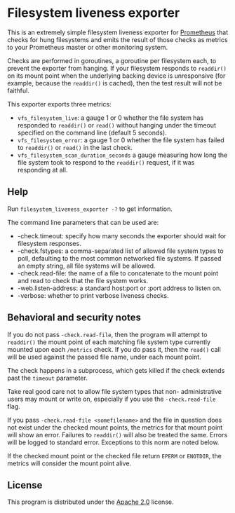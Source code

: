 # Filesystem liveness exporter

This is an extremely simple filesystem liveness exporter for
[Prometheus](https://prometheus.io/) that checks for hung filesystems
and emits the result of those checks as metrics to your Prometheus
master or other monitoring system.

Checks are performed in goroutines, a goroutine per filesystem each, to
prevent the exporter from hanging.   If your filesystem responds to
`readdir()` on its mount point when the underlying backing device is
unresponsive (for example, because the `readdir()` is cached), then
the test result will not be faithful.

This exporter exports three metrics:

* `vfs_filesystem_live`: a gauge 1 or 0 whether the file system has
  responded to `readdir()` or `read()` without hanging under the
  timeout specified on the command line (default 5 seconds).
* `vfs_filesystem_error`: a gauge 1 or 0 whether the file system has
  failed to `readdir()` or `read()` in the last check.
* `vfs_filesystem_scan_duration_seconds` a gauge measuring how long
  the file system took to respond to the `readdir()` request, if
  it was responding at all.

## Help

Run `filesystem_liveness_exporter -?` to get information.

The command line parameters that can be used are:

* -check.timeout: specify how many seconds the exporter should wait
  for filesystem responses.
* -check.fstypes: a comma-separated list of allowed file system
  types to poll, defaulting to the most common networked file
  systems. If passed an empty string, all file systems will be
  allowed.
* -check.read-file: the name of a file to concatenate to the
  mount point and read to check that the file system works.
* -web.listen-address: a standard host:port or :port address to
  listen on.
* -verbose: whether to print verbose liveness checks.

## Behavioral and security notes

If you do not pass `-check.read-file`, then the program will
attempt to `readdir()` the mount point of each matching file
system type currently mounted upon each `/metrics` check.
If you do pass it, then the `read()` call will be used against
the passed file name, under each mount point.

The check happens in a subprocess, which gets killed if the
check extends past the `timeout` parameter.

Take real good care not to allow file system types that non-
administrative users may mount or write on, especially if you
use the `-check.read-file` flag.

If you pass `-check.read-file <somefilename>` and the file in
question does not exist under the checked mount points, the
metrics for that mount point will show an error.  Failures
to `readdir()` will also be treated the same.  Errors will
be logged to standard error.  Exceptions to this norm are
noted below.

If the checked mount point or the checked file return `EPERM`
or `ENOTDIR`, the metrics will consider the mount point alive.

## License

This program is distributed under the [Apache 2.0](LICENSE) license.
